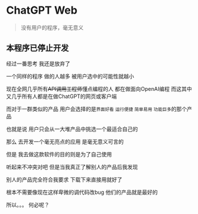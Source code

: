 # ChatGPT Web

> 没有用户的程序，毫无意义

## 本程序已停止开发

经过一番思考 我还是放弃了

一个同样的程序 做的人越多 被用户选中的可能性就越小

现在全网几乎所有~~API调用工程师~~懂点编程的人 都在做面向OpenAI编程 而这其中 又几乎所有人都是在做ChatGPT的网页或客户端

而对于一群类似的产品 用户会选择的是`界面好看` `运行便捷` `简单易用` `功能巨多`的那个产品

也就是说 用户只会从一大堆产品中挑选一个最适合自己的

那么 去开发一个毫无亮点的应用 是毫无意义可言的

但是 我去做这款软件的目的则是为了自己使用

听起来不冲突对吧 但是当我真正了解别人的产品后我发现

别人的产品完全符合我要求 下载下来直接用就好了

根本不需要像现在这样卑微的调代码改bug 他们的产品就是最好的

所以。。。 何必呢？

